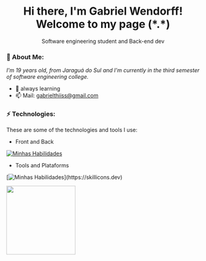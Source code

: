 <h1 align='center'>
  Hi there, I'm Gabriel Wendorff!
  <br/>
  Welcome to my page (*.*)
</h1>
<p align='center'>
  Software engineering student and Back-end dev
</p>

### 🎱 About Me:

<p>
  <em>
    I'm 19 years old, from Jaraguá do Sul and I'm currently in the third semester of software engineering college.
  </em>
</p>

- 🌱 always learning 
- 📫 Mail: gabrielthiiss@gmail.com

### ⚡ Technologies:

These are some of the technologies and tools I use:

- Front and Back

[![Minhas Habilidades](https://skillicons.dev/icons?i=html,css,js,vue,react,c,cs,cpp,python,dart,flutter)](https://skillicons.dev)

- Tools and Plataforms

[![Minhas Habilidades](https://skillicons.dev/icons?i=git,figma,aws,autocad,pycharm,vscode,)](https://skillicons.dev)


<img height="180em" src="https://github-readme-stats.vercel.app/api/top-langs/?username=GabrielWendorff&layout=compact&langs_count=7&theme=tokyonight"/>
